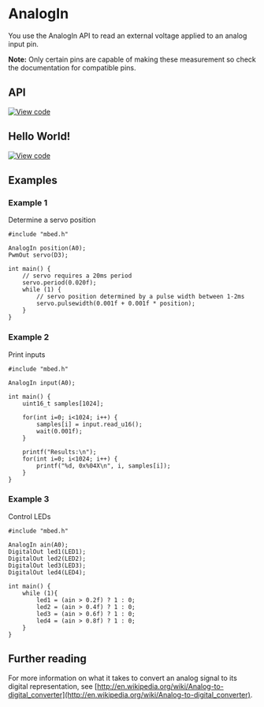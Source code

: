# AnalogIn

You use the AnalogIn API to read an external voltage applied to an analog input pin. 

<span class="notes">**Note:** Only certain pins are capable of making these measurement so check the documentation for compatible pins.</span>

## API

[![View code](https://www.mbed.com/embed/?type=library)](https://developer.mbed.org/users/mbed_official/code/mbed/docs/tip/classmbed_1_1AnalogIn.html) 

## Hello World!

[![View code](https://www.mbed.com/embed/?url=https://developer.mbed.org/teams/mbed/code/AnalogIn-HelloWorld/)](https://developer.mbed.org/teams/mbed/code/AnalogIn-HelloWorld/file/tip/main.cpp) 

## Examples

### Example 1

Determine a servo position 

```
#include "mbed.h"

AnalogIn position(A0);
PwmOut servo(D3);

int main() {
    // servo requires a 20ms period    
    servo.period(0.020f);
    while (1) {
        // servo position determined by a pulse width between 1-2ms
        servo.pulsewidth(0.001f + 0.001f * position);
    }
}
```   
### Example 2

Print inputs

```
#include "mbed.h"

AnalogIn input(A0);

int main() {
    uint16_t samples[1024];

    for(int i=0; i<1024; i++) {
        samples[i] = input.read_u16();
        wait(0.001f);
    }

    printf("Results:\n");
    for(int i=0; i<1024; i++) {
        printf("%d, 0x%04X\n", i, samples[i]);
    }
}   
```   

### Example 3

Control LEDs

```
#include "mbed.h"

AnalogIn ain(A0);
DigitalOut led1(LED1);
DigitalOut led2(LED2);
DigitalOut led3(LED3);
DigitalOut led4(LED4);

int main() {
    while (1){
        led1 = (ain > 0.2f) ? 1 : 0;
        led2 = (ain > 0.4f) ? 1 : 0;
        led3 = (ain > 0.6f) ? 1 : 0;
        led4 = (ain > 0.8f) ? 1 : 0;
    }
}
```

## Further reading

For more information on what it takes to convert an analog signal to its digital representation, see [http://en.wikipedia.org/wiki/Analog-to-digital_converter](http://en.wikipedia.org/wiki/Analog-to-digital_converter).   
